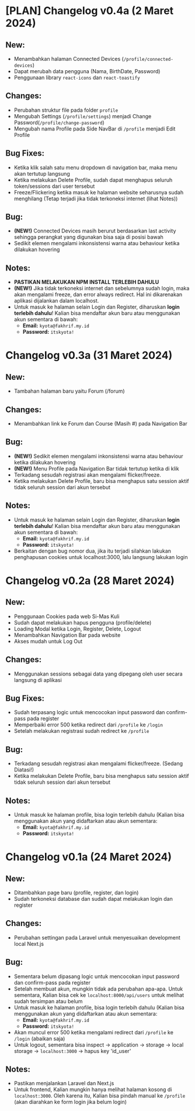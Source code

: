 # [PLAN] Changelog v0.4a (2 Maret 2024)

## New:

- Menambahkan halaman Connected Devices (`/profile/connected-devices`)
- Dapat merubah data pengguna (Nama, BirthDate, Password)
- Penggunaan library `react-icons` dan `react-toastify`

## Changes:

- Perubahan struktur file pada folder `profile`
- Mengubah Settings (`/profile/settings`) menjadi Change Password(`/profile/change-password`)
- Mengubah nama Profile pada Side NavBar di `/profile` menjadi Edit Profile

## Bug Fixes:
-   Ketika klik salah satu menu dropdown di navigation bar, maka menu akan tertutup langsung
-   Ketika melakukan Delete Profile, sudah dapat menghapus seluruh token/sessions dari user tersebut
-   Freeze/Flickering ketika masuk ke halaman website seharusnya sudah menghilang (Tetap terjadi jika tidak terkoneksi internet (lihat Notes))

## Bug:

-   **(NEW!)** Connected Devices masih berurut berdasarkan last activity sehingga perangkat yang digunakan bisa saja di posisi bawah
-   Sedikit elemen mengalami inkonsistensi warna atau behaviour ketika dilakukan hovering

## Notes:

-   **PASTIKAN MELAKUKAN NPM INSTALL TERLEBIH DAHULU**
-   **(NEW!)** Jika tidak terkoneksi internet dan sebelumnya sudah login, maka akan mengalami freeze, dan error always redirect. Hal ini dikarenakan aplikasi dijalankan dalam localhost.
-   Untuk masuk ke halaman selain Login dan Register, diharuskan **login terlebih dahulu**! Kalian bisa mendaftar akun baru atau menggunakan akun sementara di bawah:
    -   **Email:** `kyota@fakhrif.my.id`
    -   **Password:** `itskyota!`

# Changelog v0.3a (31 Maret 2024)

## New:

- Tambahan halaman baru yaitu Forum (/forum)

## Changes:

- Menambahkan link ke Forum dan Course (Masih #) pada Navigation Bar

## Bug:

-   **(NEW!)** Sedikit elemen mengalami inkonsistensi warna atau behaviour ketika dilakukan hovering
-   **(NEW!)** Menu Profile pada Navigation Bar tidak tertutup ketika di klik
-   Terkadang sesudah registrasi akan mengalami flicker/freeze.
-   Ketika melakukan Delete Profile, baru bisa menghapus satu session aktif tidak seluruh session dari akun tersebut

## Notes:

-   Untuk masuk ke halaman selain Login dan Register, diharuskan **login terlebih dahulu**! Kalian bisa mendaftar akun baru atau menggunakan akun sementara di bawah:
    -   **Email:** `kyota@fakhrif.my.id`
    -   **Password:** `itskyota!`
-   Berkaitan dengan bug nomor dua, jika itu terjadi silahkan lakukan penghapusan cookies untuk localhost:3000, lalu langsung lakukan login

# Changelog v0.2a (28 Maret 2024)

## New:

-   Penggunaan Cookies pada web Si-Mas Kuli
-   Sudah dapat melakukan hapus pengguna (profile/delete)
-   Loading Modal ketika Login, Register, Delete, Logout
-   Menambahkan Navigation Bar pada website
-   Akses mudah untuk Log Out

## Changes:

-   Menggunakan sessions sebagai data yang dipegang oleh user secara langsung di aplikasi

## Bug Fixes:

-   Sudah terpasang logic untuk mencocokan input password dan confirm-pass pada register
-   Memperbaiki error 500 ketika redirect dari `/profile` ke `/login`
-   Setelah melakukan registrasi sudah redirect ke `/profile`

## Bug:

-   Terkadang sesudah registrasi akan mengalami flicker/freeze. (Sedang Diatasi!)
-   Ketika melakukan Delete Profile, baru bisa menghapus satu session aktif tidak seluruh session dari akun tersebut

## Notes:

-   Untuk masuk ke halaman profile, bisa login terlebih dahulu (Kalian bisa menggunakan akun yang didaftarkan atau akun sementara:
    -   **Email:** `kyota@fakhrif.my.id`
    -   **Password:** `itskyota!`

# Changelog v0.1a (24 Maret 2024)

## New:

-   Ditambahkan page baru (profile, register, dan login)
-   Sudah terkoneksi database dan sudah dapat melakukan login dan register

## Changes:

-   Perubahan settingan pada Laravel untuk menyesuaikan development local Next.js

## Bug:

-   Sementara belum dipasang logic untuk mencocokan input password dan confirm-pass pada register
-   Setelah membuat akun, mungkin tidak ada perubahan apa-apa. Untuk sementara, Kalian bisa cek ke `localhost:8000/api/users` untuk melihat sudah tersimpan atau belum
-   Untuk masuk ke halaman profile, bisa login terlebih dahulu (Kalian bisa menggunakan akun yang didaftarkan atau akun sementara:
    -   **Email:** `kyota@fakhrif.my.id`
    -   **Password:** `itskyota!`
-   Akan muncul error 500 ketika mengalami redirect dari `/profile` ke `/login` (abaikan saja)
-   Untuk logout, sementara bisa inspect -> application -> storage -> local storage -> `localhost:3000` -> hapus key 'id_user'

## Notes:

-   Pastikan menjalankan Laravel dan Next.js
-   Untuk frontend, Kalian mungkin hanya melihat halaman kosong di `localhost:3000`. Oleh karena itu, Kalian bisa pindah manual ke `/profile` (akan diarahkan ke form login jika belum login)
